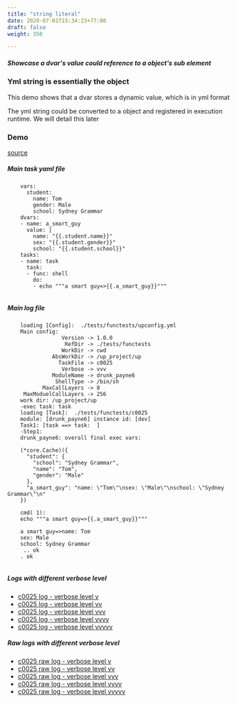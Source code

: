 ```yaml
---
title: "string literal"
date: 2020-07-01T15:34:23+77:00
draft: false
weight: 350

---
```


##### Showcase a dvar's value could reference to a object's sub element


### Yml string is essentially the object


This demo shows that a dvar stores a dynamic value, which is in yml format

The yml string could be converted to a object and registered in execution runtime. We will detail this later











### Demo








[source](https://github.com/upcmd/up/blob/master/tests/functests/c0025.yml)

##### Main task yaml file
```
    vars:
      student:
        name: Tom
        gender: Male
        school: Sydney Grammar
    dvars:
    - name: a_smart_guy
      value: |
        name: "{{.student.name}}"
        sex: "{{.student.gender}}"
        school: "{{.student.school}}"
    tasks:
    - name: task
      task:
      - func: shell
        do:
        - echo """a smart guy=>{{.a_smart_guy}}"""
    
```
##### Main log file
```
    loading [Config]:  ./tests/functests/upconfig.yml
    Main config:
                 Version -> 1.0.0
                  RefDir -> ./tests/functests
                 WorkDir -> cwd
              AbsWorkDir -> /up_project/up
                TaskFile -> c0025
                 Verbose -> vvv
              ModuleName -> drunk_payne6
               ShellType -> /bin/sh
           MaxCallLayers -> 8
     MaxModuelCallLayers -> 256
    work dir: /up_project/up
    -exec task: task
    loading [Task]:  ./tests/functests/c0025
    module: [drunk_payne6] instance id: [dev]
    Task1: [task ==> task:  ]
    -Step1:
    drunk_payne6: overall final exec vars:
    
    (*core.Cache)({
      "student": {
        "school": "Sydney Grammar",
        "name": "Tom",
        "gender": "Male"
      },
      "a_smart_guy": "name: \"Tom\"\nsex: \"Male\"\nschool: \"Sydney Grammar\"\n"
    })
    
    cmd( 1):
    echo """a smart guy=>{{.a_smart_guy}}"""
    
    a smart guy=>name: Tom
    sex: Male
    school: Sydney Grammar
     .. ok
    . ok
    
```


##### Logs with different verbose level
* [c0025 log - verbose level v](../../logs/c0025_v)
* [c0025 log - verbose level vv](../../logs/c0025_vv)
* [c0025 log - verbose level vvv](../../logs/c0025_vvvv)
* [c0025 log - verbose level vvvv](../../logs/c0025_vvvv)
* [c0025 log - verbose level vvvvv](../../logs/c0025_vvvvv)

##### Raw logs with different verbose level
* [c0025 raw log - verbose level v](../../reflogs/c0025_v.log)
* [c0025 raw log - verbose level vv](../../reflogs/c0025_vv.log)
* [c0025 raw log - verbose level vvv](../../reflogs/c0025_vvv.log)
* [c0025 raw log - verbose level vvvv](../../reflogs/c0025_vvvv.log)
* [c0025 raw log - verbose level vvvvv](../../reflogs/c0025_vvvvv.log)







